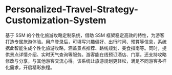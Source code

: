 # Personalized-Travel-Strategy-Customization-System
基于 SSM 的个性化旅游攻略定制系统，借助 SSM 框架稳定高效的特性，为游客打造专属旅游体验。用户登录后，可填写兴趣偏好、出行时间、预算等信息，系统据此智能生成个性化旅游攻略，涵盖景点推荐、路线规划、美食指南等。同时，提供景点详情介绍、实时天气查询等服务。游客能在线预订酒店、门票。还支持攻略修改与分享，与其他游客交流心得。该系统让旅游规划更轻松，满足不同游客多样化需求，开启精彩旅程。 
